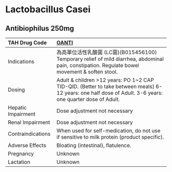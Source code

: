 # Lactobacillus Casei

## Antibiophilus 250mg

| TAH Drug Code      | [**OANTI**](https://www.tahsda.org.tw/drugs/hissearch.php?drug_code=OANTI)                                                                               |
|:-------------------|:---------------------------------------------------------------------------------------------------------------------------------------------------------|
| Indications        | 為高單位活性乳酸菌 (LC菌)(B015456100) Temporary relief of mild diarrhea, abdominal pain, constipation. Regulate bowel movement & soften stool.           |
| Dosing             | Adult & children >12 years: PO 1~2 CAP TID-QID. (Better to take between meals) 6-12 years: one half dose of Adult. 3-6 years: one quarter dose of Adult. |
| Hepatic Impairment | Dose adjustment not necessary                                                                                                                            |
| Renal Impairment   | Dose adjustment not necessary                                                                                                                            |
| Contraindications  | When used for self-medication, do not use if sensitive to milk protein (product specific).                                                               |
| Adverse Effects    | Bloating (intestinal), flatulence.                                                                                                                       |
| Pregnancy          | Unknown                                                                                                                                                  |
| Lactation          | Unknown                                                                                                                                                  |

